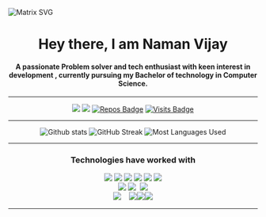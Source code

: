 ![Matrix SVG](https://raw.githubusercontent.com/rodrigograca31/rodrigograca31/master/matrix.svg)
<h1 align="center">
    Hey there, I am Naman Vijay 
</h1>
<h4 align="center">
A passionate Problem solver and tech enthusiast with keen interest in development , currently pursuing my Bachelor of technology in Computer Science. 
    </h4>
<hr>

<div align="center">
    
[<img src="https://img.shields.io/badge/linkedin-%230077B5.svg?&style=for-the-badge&logo=linkedin&logoColor=white" />](https://www.linkedin.com/in/naman-vijay-574758200/) [<img src="https://img.shields.io/badge/-Mail-c14438?style=for-the-badge&logo=Gmail&logoColor=white"/>](mailto:namanvijay814@gmail.com)  [![Repos Badge](https://badges.pufler.dev/repos/Naman814?style=for-the-badge)](https://github.com/Naman814) 
    [![Visits Badge](https://badges.pufler.dev/visits/Naman814/Naman814?style=for-the-badge)](https://github.com/Naman814)

<hr>

![Github stats](https://github-readme-stats.vercel.app/api?username=Naman814&theme=prussian&count_private=true&show_icons=true&include_all_commits=true) 
 ![GitHub Streak](https://github-readme-streak-stats.herokuapp.com/?user=Naman814&theme=prussian&layout=compact)
![Most Languages Used](https://github-readme-stats.vercel.app/api/top-langs/?username=Naman814&theme=prussian&layout=compact)

<hr>

<h3 align="center">Technologies have worked with</h3>
<p align="center">
<img src="https://img.icons8.com/color/65/000000/c-programming.png"/> <img src="https://img.icons8.com/color/65/000000/c-plus-plus-logo.png"/> <img src="https://img.icons8.com/color/65/000000/java-coffee-cup-logo.png"/> <img src="https://img.icons8.com/color/65/000000/python.png"/> <img src="https://img.icons8.com/color/65/000000/javascript.png"/> <img src="https://img.icons8.com/ios-filled/65/000000/console.png"/>
<br>
<img src="https://img.icons8.com/color/65/000000/html-5.png"/> <img src="https://img.icons8.com/color/65/000000/css3.png"/>  &nbsp;<img src="https://img.icons8.com/ultraviolet/55/000000/react.png"/> 
<br/>
<img src="https://img.icons8.com/color/80/000000/nodejs.png"/>&nbsp;&nbsp;&nbsp; <img src="https://img.icons8.com/ios/80/000000/mysql-logo.png"/><img src="https://img.icons8.com/color/65/000000/git.png"/><img src="https://img.icons8.com/windows/65/000000/github.png"/>
<br>

</p>
<hr>
